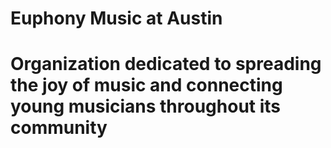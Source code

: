 # Euphony Music at Austin
# Organization dedicated to spreading the joy of music and connecting young musicians throughout its community
